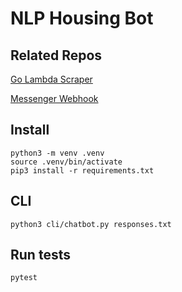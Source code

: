 # NLP Housing Bot

## Related Repos
[Go Lambda Scraper](https://github.com/aaryanshroff/go-lambda-scraper)

[Messenger Webhook](https://github.com/aaryanshroff/rentals-bot-messenger-webhook)

## Install
```
python3 -m venv .venv
source .venv/bin/activate
pip3 install -r requirements.txt
```

## CLI
```
python3 cli/chatbot.py responses.txt
```

## Run tests
```
pytest
```
